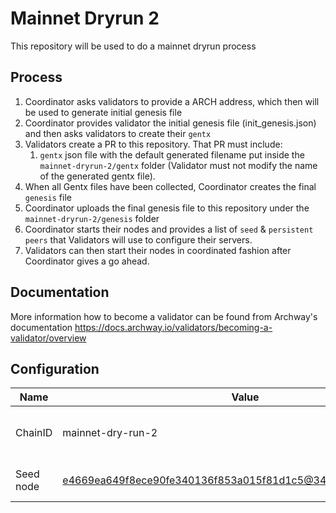 # Mainnet Dryrun 2

This repository will be used to do a mainnet dryrun process

## Process

1. Coordinator asks validators to provide a ARCH address, which then will be used to generate initial genesis file
1. Coordinator provides validator the initial genesis file (init_genesis.json) and then asks validators to create their `gentx`
1. Validators create a PR to this repository. That PR must include:
   1. `gentx` json file with the default generated filename put inside the `mainnet-dryrun-2/gentx` folder (Validator must not modify the name of the generated gentx file).
1. When all Gentx files have been collected, Coordinator creates the final `genesis` file
1. Coordinator uploads the final genesis file to this repository under the `mainnet-dryrun-2/genesis` folder
1. Coordinator starts their nodes and provides a list of `seed` & `persistent peers` that Validators will use to configure their servers.
1. Validators can then start their nodes in coordinated fashion after Coordinator gives a go ahead.

## Documentation

More information how to become a validator can be found from Archway's documentation <https://docs.archway.io/validators/becoming-a-validator/overview>

## Configuration

| Name      | Value                                                         | Description                         |
| --------- | ------------------------------------------------------------- | ----------------------------------- |
| ChainID   | mainnet-dry-run-2                                             | Name of the chain that will be used |
| Seed node | e4669ea649f8ece90fe340136f853a015f81d1c5@34.133.237.198:26656 | Seed nodes to be configured         |
